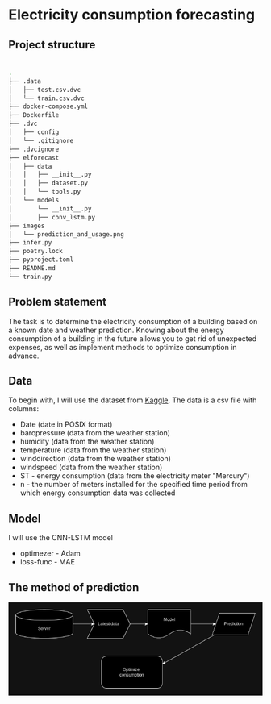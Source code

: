 # Electricity consumption forecasting
## Project structure
```bash

.
├── .data
│   ├── test.csv.dvc
│   └── train.csv.dvc
├── docker-compose.yml
├── Dockerfile
├── .dvc
│   ├── config
│   └── .gitignore
├── .dvcignore
├── elforecast
│   ├── data
│   │   ├── __init__.py
│   │   ├── dataset.py
│   │   └── tools.py
│   └── models
│       └── __init__.py
│       ├── conv_lstm.py
├── images
│   └── prediction_and_usage.png
├── infer.py
├── poetry.lock
├── pyproject.toml
├── README.md
└── train.py
```
## Problem statement
The task is to determine the electricity consumption of a building based on a known date and weather prediction.
Knowing about the energy consumption of a building in the future allows you to get rid of unexpected expenses, as well as implement methods to optimize consumption in advance.
## Data
To begin with, I will use the dataset from [Kaggle](https://www.kaggle.com/competitions/copy-of-challenge23/data).
The data is a csv file with columns:
* Date (date in POSIX format)
* baropressure (data from the weather station)
* humidity (data from the weather station)
* temperature (data from the weather station)
* winddirection (data from the weather station)
* windspeed (data from the weather station)
* ST - energy consumption (data from the electricity meter "Mercury")
* n - the number of meters installed for the specified time period from which energy consumption data was collected

## Model
I will use the CNN-LSTM model
* optimezer - Adam
* loss-func - MAE
## The method of prediction
![prediction_and_usage](/images/prediction_and_usage.png)
